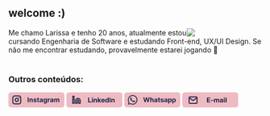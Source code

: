 <h2>welcome :) </h2>
<img align="right" width="150" src="https://i.picasion.com/pic92/dc5c5106475d9e2855d26de9d40a029e.gif"/> 

<div style="display: inline_block">
  Me chamo Larissa e tenho 20 anos, atualmente estou cursando Engenharia de Software e estudando Front-end, UX/UI Design. Se não me encontrar estudando, provavelmente     estarei jogando 🤭
  <br>
</div>
<br>

<h3>Outros conteúdos: </h3>
<div style="display: inline_block">
  <a href="https://www.instagram.com/larisncode/" target="_blank"><img src="https://github.com/larisn/larisn/blob/main/icones/Frame%206.png" target="_blank"></a>
  <a href="https://www.linkedin.com/in/larisn/" target="_blank"><img src="https://github.com/larisn/larisn/blob/main/icones/Frame%208.png" target="_blank"></a>
  <a href="https://contate.me/larisn" target="_blank"><img src="https://github.com/larisn/larisn/blob/main/icones/Frame%2010.png" target="_blank"></a>
  <a href="mailto:contatolarisn@gmail.com" target="_blank"><img src="https://github.com/larisn/larisn/blob/main/icones/Frame%209.png" target="_blank"></a>
</div>

